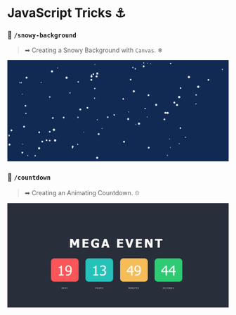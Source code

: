 # JavaScript Tricks ⚓
 
### 📁  `/snowy-background`
>➡ Creating a Snowy Background with `Canvas`. ❄

![](/img/snow.png)


### 📁  `/countdown`
>➡ Creating an Animating Countdown. ⏲

![](/img/count.png)
